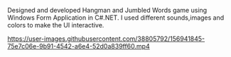 Designed and developed Hangman and Jumbled Words game using Windows Form Application in C#.NET. I used different sounds,images and colors to make the UI interactive.

https://user-images.githubusercontent.com/38805792/156941845-75e7c06e-9b91-4542-a6e4-52d0a839ff60.mp4

